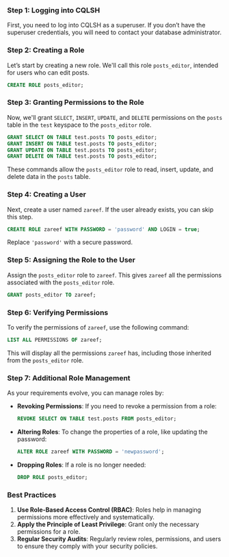 
### Step 1: Logging into CQLSH
First, you need to log into CQLSH as a superuser. If you don’t have the superuser credentials, you will need to contact your database administrator.

### Step 2: Creating a Role
Let’s start by creating a new role. We'll call this role `posts_editor`, intended for users who can edit posts.

```sql
CREATE ROLE posts_editor;
```

### Step 3: Granting Permissions to the Role
Now, we'll grant `SELECT`, `INSERT`, `UPDATE`, and `DELETE` permissions on the `posts` table in the `test` keyspace to the `posts_editor` role.

```sql
GRANT SELECT ON TABLE test.posts TO posts_editor;
GRANT INSERT ON TABLE test.posts TO posts_editor;
GRANT UPDATE ON TABLE test.posts TO posts_editor;
GRANT DELETE ON TABLE test.posts TO posts_editor;
```

These commands allow the `posts_editor` role to read, insert, update, and delete data in the `posts` table.

### Step 4: Creating a User
Next, create a user named `zareef`. If the user already exists, you can skip this step.

```sql
CREATE ROLE zareef WITH PASSWORD = 'password' AND LOGIN = true;
```
Replace `'password'` with a secure password.

### Step 5: Assigning the Role to the User
Assign the `posts_editor` role to `zareef`. This gives `zareef` all the permissions associated with the `posts_editor` role.

```sql
GRANT posts_editor TO zareef;
```

### Step 6: Verifying Permissions
To verify the permissions of `zareef`, use the following command:

```sql
LIST ALL PERMISSIONS OF zareef;
```

This will display all the permissions `zareef` has, including those inherited from the `posts_editor` role.

### Step 7: Additional Role Management
As your requirements evolve, you can manage roles by:

- **Revoking Permissions**: If you need to revoke a permission from a role:

  ```sql
  REVOKE SELECT ON TABLE test.posts FROM posts_editor;
  ```

- **Altering Roles**: To change the properties of a role, like updating the password:

  ```sql
  ALTER ROLE zareef WITH PASSWORD = 'newpassword';
  ```

- **Dropping Roles**: If a role is no longer needed:

  ```sql
  DROP ROLE posts_editor;
  ```

### Best Practices
1. **Use Role-Based Access Control (RBAC)**: Roles help in managing permissions more effectively and systematically.
2. **Apply the Principle of Least Privilege**: Grant only the necessary permissions for a role.
3. **Regular Security Audits**: Regularly review roles, permissions, and users to ensure they comply with your security policies.
